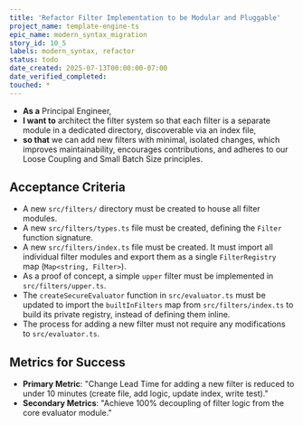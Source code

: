 ```yaml
---
title: 'Refactor Filter Implementation to be Modular and Pluggable'
project_name: template-engine-ts
epic_name: modern_syntax_migration
story_id: 10_5
labels: modern_syntax, refactor
status: todo
date_created: 2025-07-13T00:00:00-07:00
date_verified_completed: 
touched: *
---
```


- **As a** Principal Engineer,
- **I want to** architect the filter system so that each filter is a separate module in a dedicated directory, discoverable via an index file,
- **so that** we can add new filters with minimal, isolated changes, which improves maintainability, encourages contributions, and adheres to our Loose Coupling and Small Batch Size principles.

## Acceptance Criteria

- A new `src/filters/` directory must be created to house all filter modules.
- A new `src/filters/types.ts` file must be created, defining the `Filter` function signature.
- A new `src/filters/index.ts` file must be created. It must import all individual filter modules and export them as a single `FilterRegistry` map (`Map<string, Filter>`).
- As a proof of concept, a simple `upper` filter must be implemented in `src/filters/upper.ts`.
- The `createSecureEvaluator` function in `src/evaluator.ts` must be updated to import the `builtInFilters` map from `src/filters/index.ts` to build its private registry, instead of defining them inline.
- The process for adding a new filter must not require any modifications to `src/evaluator.ts`.

## Metrics for Success

- **Primary Metric**: "Change Lead Time for adding a new filter is reduced to under 10 minutes (create file, add logic, update index, write test)."
- **Secondary Metrics**: "Achieve 100% decoupling of filter logic from the core evaluator module."

